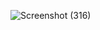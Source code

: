 ![Screenshot (316)](https://user-images.githubusercontent.com/87315357/193255906-60fdefb3-22d0-4de5-a14f-c4d1c1a02140.png)
